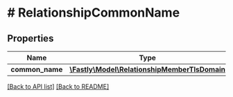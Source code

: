 # # RelationshipCommonName

## Properties

Name | Type | Description | Notes
------------ | ------------- | ------------- | -------------
**common_name** | [**\Fastly\Model\RelationshipMemberTlsDomain**](RelationshipMemberTlsDomain.md) |  | [optional] 


[[Back to API list]](../../README.md#endpoints) [[Back to README]](../../README.md)
